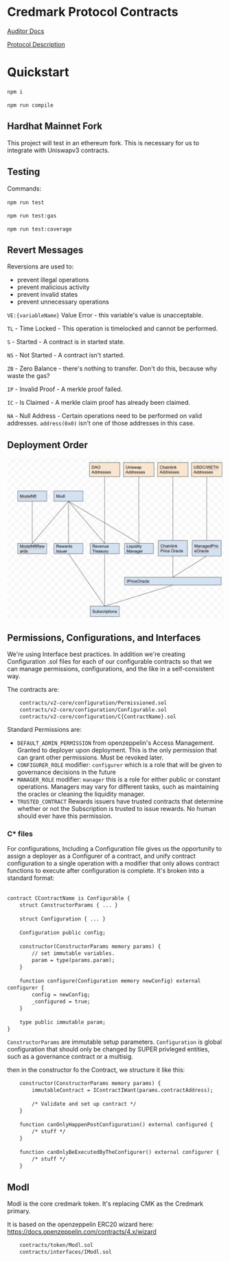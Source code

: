 # Credmark Protocol Contracts

[Auditor Docs](docs/AUDIT.md)

[Protocol Description](https://docs.google.com/document/d/1Fhv6fyjoxCYrnN2H9PoNkmhT8ojtxJGFoOZ3pjsCuMI/edit?usp=sharing)
# Quickstart

`npm i`

`npm run compile`

## Hardhat Mainnet Fork
This project will test in an ethereum fork. This is necessary for us to integrate with Uniswapv3 contracts.

## Testing

Commands:



`npm run test`

`npm run test:gas`

`npm run test:coverage`

## Revert Messages

Reversions are used to: 
- prevent illegal operations
- prevent malicious activity
- prevent invalid states
- prevent unnecessary operations

`VE:{variableName}` Value Error - this variable's value is unacceptable.

`TL` - Time Locked - This operation is timelocked and cannot be performed.

`S` - Started - A contract is in started state.

`NS` - Not Started - A contract isn't started.

`ZB` - Zero Balance - there's nothing to transfer. Don't do this, because why waste the gas?

`IP` - Invalid Proof - A merkle proof failed.

`IC` - Is Claimed - A merkle claim proof has already been claimed.

`NA` - Null Address - Certain operations need to be performed on valid addresses. `address(0x0)` isn't one of those addresses in this case.

## Deployment Order

![Constructor Inheritance](docs/img/ConstructorInheritance.png)

## Permissions, Configurations, and Interfaces

We're using Interface best practices. In addition we're creating Configuration .sol files for each of our configurable contracts so that we can manage permissions, configurations, and the like in a self-consistent way. 

The contracts are:
```
    contracts/v2-core/configuration/Permissioned.sol
    contracts/v2-core/configuration/Configurable.sol
    contracts/v2-core/configuration/C{ContractName}.sol
```

Standard Permissions are:
- `DEFAULT_ADMIN_PERMISSION` from openzeppelin's Access Management. Granted to deployer upon deployment. This is the only permission that can grant other permissions. Must be revoked later.
- `CONFIGURER_ROLE` modifier: `configurer` which is a role that will be given to governance decisions in the future
- `MANAGER_ROLE` modifier: `manager` this is a role for either public or constant operations. Managers may vary for different tasks, such as maintaining the oracles or cleaning the liquidity manager.
- `TRUSTED_CONTRACT` Rewards issuers have trusted contracts that determine whether or not the Subscription is trusted to issue rewards. No human should ever have this permission.

### C* files

For configurations, Including a Configuration file gives us the opportunity to assign a deployer as a Configurer of a contract, and unify contract configuration to a single operation with a modifier that only allows contract functions to execute after configuration is complete. It's broken into a standard format:

```

contract CContractName is Configurable {
    struct ConstructorParams { ... }

    struct Configuration { ... }

    Configuration public config;

    constructor(ConstructorParams memory params) {
        // set immutable variables.
        param = type(params.param);
    }

    function configure(Configuration memory newConfig) external configurer {
        config = newConfig;
        _configured = true;
    }

    type public immutable param;
}

```
`ConstructorParams` are immutable setup parameters. `Configuration` is global configuration that should only be changed by SUPER privleged entities, such as a governance contract or a multisig.

then in the constructor fo the Contract, we structure it like this:

```
    constructor(ConstructorParams memory params) { 
        immutableContract = IContractIWant(params.contractAddress);

        /* Validate and set up contract */
    }

    function canOnlyHappenPostConfiguration() external configured {
        /* stuff */
    }

    function canOnlyBeExecutedByTheConfigurer() external configurer {
        /* stuff */
    }
```

## Modl

Modl is the core credmark token. It's replacing CMK as the Credmark primary.

It is based on the openzeppelin ERC20 wizard here: https://docs.openzeppelin.com/contracts/4.x/wizard

```
    contracts/token/Modl.sol
    contracts/interfaces/IModl.sol
```